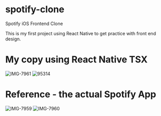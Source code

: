# spotify-clone
Spotify iOS Frontend Clone

This is my first project using React Native to get practice with front end design.

# My copy using React Native TSX
![IMG-7961](https://github.com/donaldhun/spotify-clone/assets/92956320/8e8c9f2c-97c6-4e4e-8b18-dd1576a601c1)
![95314](https://github.com/donaldhun/spotify-clone/assets/92956320/9706d3fa-c417-4f28-8988-c3ce0f1a9a04)
# Reference - the actual Spotify App
![IMG-7959](https://github.com/donaldhun/spotify-clone/assets/92956320/1f5dcfca-0fc0-46ed-bd29-f54d82007fd5)
![IMG-7960](https://github.com/donaldhun/spotify-clone/assets/92956320/fd3975d9-eac6-48f4-a8d9-e172d508cf09)
